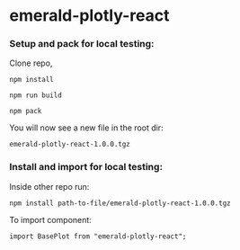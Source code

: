 # emerald-plotly-react

### Setup and pack for local testing:

Clone repo,

```
npm install
```

```
npm run build
```

```
npm pack
```

You will now see a new file in the root dir:

`emerald-plotly-react-1.0.0.tgz`

### Install and import for local testing:

Inside other repo run:

```
npm install path-to-file/emerald-plotly-react-1.0.0.tgz
```

To import component:

```
import BasePlot from "emerald-plotly-react";
```
